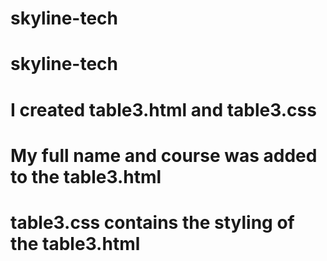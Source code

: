 # skyline-tech
# skyline-tech
# I created table3.html and table3.css
# My full name and course was added to the table3.html
# table3.css contains the styling of the table3.html